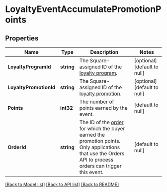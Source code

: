 # LoyaltyEventAccumulatePromotionPoints

## Properties
Name | Type | Description | Notes
------------ | ------------- | ------------- | -------------
**LoyaltyProgramId** | **string** | The Square-assigned ID of the [loyalty program](entity:LoyaltyProgram). | [optional] [default to null]
**LoyaltyPromotionId** | **string** | The Square-assigned ID of the [loyalty promotion](entity:LoyaltyPromotion). | [optional] [default to null]
**Points** | **int32** | The number of points earned by the event. | [default to null]
**OrderId** | **string** | The ID of the [order](entity:Order) for which the buyer earned the promotion points. Only applications that use the Orders API to process orders can trigger this event. | [default to null]

[[Back to Model list]](../README.md#documentation-for-models) [[Back to API list]](../README.md#documentation-for-api-endpoints) [[Back to README]](../README.md)

